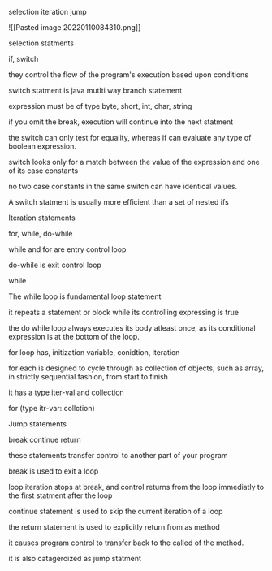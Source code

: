 selection
iteration
jump

![[Pasted image 20220110084310.png]]

selection statments

if, switch

they control the flow of the program's execution based upon conditions


switch statment is java mutlti way branch statement

expression must be of type byte, short, int, char, string

if you omit the break, execution will continue into the next statment

the switch can only test for equality, whereas if can evaluate any type of boolean expression.

switch looks only for a match between the value of the expression and one of its case constants

no two case constants in the same switch can have identical values.

A switch statment is usually more efficient than a set of nested ifs

Iteration statements

for, while, do-while

while and for are entry control loop

do-while is exit control loop

while

The while loop is fundamental loop statement

it repeats a statement or block while its controlling expressing is true

the do while loop always executes its body atleast once, as its conditional expression is at the bottom of the loop.


for loop has, initization variable, conidtion, iteration

for each is designed to cycle through as collection of objects, such as array, in strictly sequential fashion, from start to finish

it has a type iter-val and collection

for (type itr-var: collction)

Jump statements

break
continue
return


these statements transfer control to another part of your program


break is used to exit a loop

loop iteration stops at break, and control returns from the loop immediatly to the first statment after the loop

continue statement is used to skip the current iteration of a loop

the return statement is used to explicitly return from as method

it causes program control to transfer back to the called of the method.

it is also catageroized as jump statment




